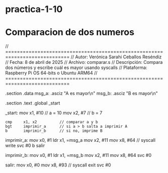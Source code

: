 # practica-1-10
# Comparacion de dos numeros
// ============================================================================
// Autor: Verónica Sarahi Ceballos Reséndiz
// Fecha: 8 de abril de 2025
// Archivo: comparar.s
// Descripción: Compara dos números y escribe cuál es mayor usando syscalls
// Plataforma: Raspberry Pi OS 64-bits o Ubuntu ARM64
// ============================================================================

.section .data
msg_a:  .asciz "A es mayor\n"
msg_b:  .asciz "B es mayor\n"

.section .text
.global _start

_start:
    mov     x1, #10         // a = 10
    mov     x2, #7          // b = 7

    cmp     x1, x2          // comparar a y b
    bgt     imprimir_a      // si a > b salta a imprimir A
    b       imprimir_b      // si no, imprime B

imprimir_a:
    mov     x0, #1
    ldr     x1, =msg_a
    mov     x2, #11
    mov     x8, #64         // syscall write
    svc     #0
    b       salir

imprimir_b:
    mov     x0, #1
    ldr     x1, =msg_b
    mov     x2, #11
    mov     x8, #64
    svc     #0

salir:
    mov     x0, #0
    mov     x8, #93         // syscall exit
    svc     #0
